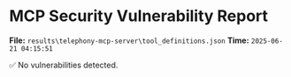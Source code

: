 # MCP Security Vulnerability Report
**File:** `results\telephony-mcp-server\tool_definitions.json`
**Time:** `2025-06-21 04:15:51`

✅ No vulnerabilities detected.